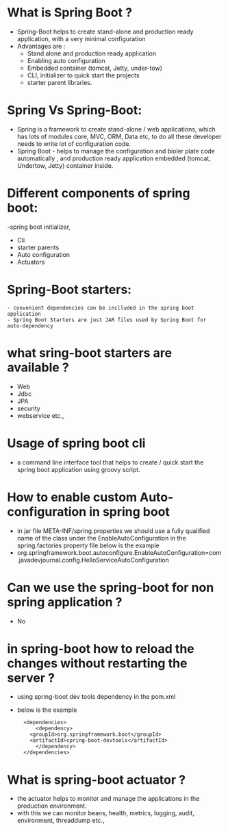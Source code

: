 # What is Spring Boot ?
  - Spring-Boot helps to create stand-alone and production ready application, with a very minimal configuration
  - Advantages are :
    - Stand alone and production ready application
    - Enabling auto configuration
    - Embedded container (tomcat, Jetty, under-tow)
    - CLI, initializer to quick start the projects
    - starter parent libraries.

# Spring Vs Spring-Boot:
   - Spring is a framework to create stand-alone / web applications, which has lots of modules core, MVC, ORM, Data etc, to do all these developer needs to write lot of configuration code.
   - Spring Boot - helps to manage the configuration and bioler plate code automatically , and production ready application embedded (tomcat, Undertow, Jetty) container inside.
   
# Different components of spring boot:
  -spring boot initializer,
  - Cli
  - starter parents
  - Auto configuration
  - Actuators
  
# Spring-Boot starters:
    - convenient dependencies can be inclluded in the spring boot application
    - Spring Boot Starters are just JAR files used by Spring Boot for auto-dependency

# what sring-boot starters are available ?
   - Web
   - Jdbc
   - JPA
   - security
   - webservice etc.,

# Usage of spring boot cli
   - a command line interface tool that helps to create / quick start the spring boot application using groovy script.
   
# How to enable custom Auto-configuration in spring boot
  - in jar file META-INF/spring.properties we should use a fully qualified name of the class under the EnableAutoConfiguration in the spring.factories property file.below is the example
  - org.springframework.boot.autoconfigure.EnableAutoConfiguration=com.javadevjournal.config.HelloServiceAutoConfiguration

# Can we use the spring-boot for non spring application ?
  - No
  
# in spring-boot how to reload the changes without restarting the server ?
  - using spring-boot dev tools dependency in the pom.xml
  - below is the example
  
          <dependencies>
              <dependency>
            <groupId>org.springframework.boot</groupId>
            <artifactId>spring-boot-devtools</artifactId>
              </dependency>
          </dependencies>

# What is spring-boot actuator ?
  -  the actuator helps to monitor and manage the applications in the production environment.
  -  with this we can monitor beans, health, metrics, logging, audit, environment, threaddump etc.,
